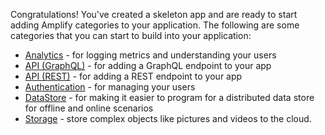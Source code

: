 Congratulations!  You've created a skeleton app and are ready to start adding Amplify categories to your application.  The following are some categories that you can start to build into your application:

* [Analytics](~/lib/analytics/getting-started.md) - for logging metrics and understanding your users
* [API (GraphQL)](~/lib/graphqlapi/getting-started.md) - for adding a GraphQL endpoint to your app
* [API (REST)](~/lib/restapi/getting-started.md) - for adding a REST endpoint to your app
* [Authentication](~/lib/auth/getting-started.md) - for managing your users
* [DataStore](~/lib/datastore/getting-started.md) - for making it easier to program for a distributed data store for offline and online scenarios
* [Storage](~/lib/storage/getting-started.md) - store complex objects like pictures and videos to the cloud.
